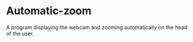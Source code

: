 # Automatic-zoom
A program displaying the webcam and zooming automatically on the head of the user.
